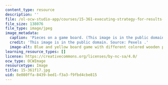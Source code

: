 ```yaml
---
content_type: resource
description: ''
file: /ol-ocw-studio-app/courses/15-361-executing-strategy-for-results-fall-2017/8e080ffa8439bed1f3a3f9fbd4cbe815_15-361f17.jpg
file_size: 138076
file_type: image/jpeg
image_metadata:
  caption: 'Pieces on a game board. (This image is in the public domain. Source: [Pexels](https://www.pexels.com/photo/blue-and-yellow-board-game-207924/).)'
  credit: 'This image is in the public domain. Source: Pexels .'
  image-alt: Blue and yellow board game with different colored wooden pieces and dice.
learning_resource_types: []
license: https://creativecommons.org/licenses/by-nc-sa/4.0/
ocw_type: OCWImage
resourcetype: Image
title: 15-361f17.jpg
uid: 8e080ffa-8439-bed1-f3a3-f9fbd4cbe815
---
```

